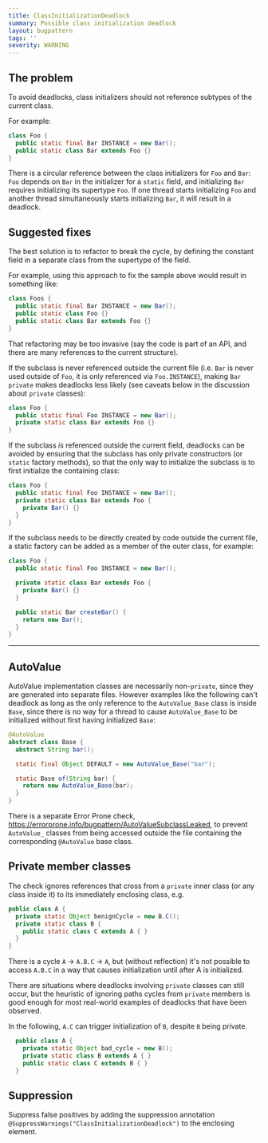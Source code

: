 ```yaml
---
title: ClassInitializationDeadlock
summary: Possible class initialization deadlock
layout: bugpattern
tags: ''
severity: WARNING
---
```


<!--
*** AUTO-GENERATED, DO NOT MODIFY ***
To make changes, edit the @BugPattern annotation or the explanation in docs/bugpattern.
-->


## The problem
To avoid deadlocks, class initializers should not reference subtypes of the
current class.

For example:

```java
class Foo {
  public static final Bar INSTANCE = new Bar();
  public static class Bar extends Foo {}
}
```

There is a circular reference between the class initializers for `Foo` and
`Bar`: `Foo` depends on `Bar` in the initializer for a `static` field, and
initializing `Bar` requires initializing its supertype `Foo`. If one thread
starts initializing `Foo` and another thread simultaneously starts initializing
`Bar`, it will result in a deadlock.

## Suggested fixes

The best solution is to refactor to break the cycle, by defining the constant
field in a separate class from the supertype of the field.

For example, using this approach to fix the sample above would result in
something like:

```java
class Foos {
  public static final Bar INSTANCE = new Bar();
  public static class Foo {}
  public static class Bar extends Foo {}
}
```

That refactoring may be too invasive (say the code is part of an API, and there
are many references to the current structure).

If the subclass is never referenced outside the current file (i.e. `Bar` is
never used outside of `Foo`, it is only referenced via `Foo.INSTANCE`), making
`Bar` `private` makes deadlocks less likely (see caveats below in the discussion
about `private` classes):

```java
class Foo {
  public static final Foo INSTANCE = new Bar();
  private static class Bar extends Foo {}
}
```

If the subclass *is* referenced outside the current field, deadlocks can be
avoided by ensuring that the subclass has only private constructors (or `static`
factory methods), so that the only way to initialize the subclass is to first
initialize the containing class:

```java
class Foo {
  public static final Foo INSTANCE = new Bar();
  private static class Bar extends Foo {
    private Bar() {}
  }
}
```

If the subclass needs to be directly created by code outside the current file, a
static factory can be added as a member of the outer class, for example:

```java
class Foo {
  public static final Foo INSTANCE = new Bar();

  private static class Bar extends Foo {
    private Bar() {}
  }

  public static Bar createBar() {
    return new Bar();
  }
}
```

--------------------------------------------------------------------------------

## AutoValue

AutoValue implementation classes are necessarily non-`private`, since they are
generated into separate files. However examples like the following can't
deadlock as long as the only reference to the `AutoValue_Base` class is inside
`Base`, since there is no way for a thread to cause `AutoValue_Base` to be
initialized without first having initialized `Base`:

```java
@AutoValue
abstract class Base {
  abstract String bar();

  static final Object DEFAULT = new AutoValue_Base("bar");

  static Base of(String bar) {
    return new AutoValue_Base(bar);
  }
}
```

There is a separate Error Prone check, https://errorprone.info/bugpattern/AutoValueSubclassLeaked, to
prevent `AutoValue_` classes from being accessed outside the file containing the
corresponding `@AutoValue` base class.

## Private member classes

The check ignores references that cross from a `private` inner class (or any
class inside it) to its immediately enclosing class, e.g.

```java
public class A {
  private static Object benignCycle = new B.C();
  private static class B {
    public static class C extends A { }
  }
}
```

There is a cycle `A` -> `A.B.C` -> `A`, but (without reflection) it's not
possible to access `A.B.C` in a way that causes initialization until after A is
initialized.

There are situations where deadlocks involving `private` classes can still
occur, but the heuristic of ignoring paths cycles from `private` members is good
enough for most real-world examples of deadlocks that have been observed.

In the following, `A.C` can trigger initialization of `B`, despite `B` being
private.

```java
  public class A {
    private static Object bad_cycle = new B();
    private static class B extends A { }
    public static class C extends B { }
  }
```

## Suppression
Suppress false positives by adding the suppression annotation `@SuppressWarnings("ClassInitializationDeadlock")` to the enclosing element.
